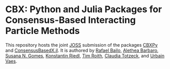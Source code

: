 # CBX: Python and Julia Packages for Consensus-Based Interacting Particle Methods

This repository hosts the joint [JOSS](https://joss.theoj.org/) submission of the packages [CBXPy](https://github.com/PdIPS/CBXpy) and [ConsensusBasedX.jl](https://github.com/PdIPS/ConsensusBasedX.jl). It is authored by [Rafael Bailo](https://orcid.org/0000-0001-8018-3799), [Alethea Barbaro](https://orcid.org/0000-0001-9856-2818), [Susana N. Gomes](https://orcid.org/0000-0002-8731-367X), [Konstantin Riedl](https://orcid.org/0000-0002-2206-4334), [Tim Roith](https://orcid.org/0000-0001-8440-2928), [Claudia Totzeck](https://orcid.org/0000-0001-6283-7154), and [Urbain Vaes](https://orcid.org/0000-0002-7629-7184).

